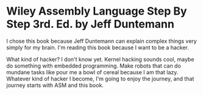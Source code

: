 # Wiley Assembly Language Step By Step 3rd. Ed. by Jeff Duntemann

I chose this book because Jeff Duntemann can explain complex things
very simply for my brain. I'm reading this book because I want to be
a hacker. 

What kind of hacker? I don't know yet. Kernel hacking sounds
cool, maybe do something with embedded programming. Make robots that
can do mundane tasks like pour me a bowl of cereal because I am that
lazy. Whatever kind of hacker I become, I'm going to enjoy the journey,
and that journey starts with ASM and this book.

